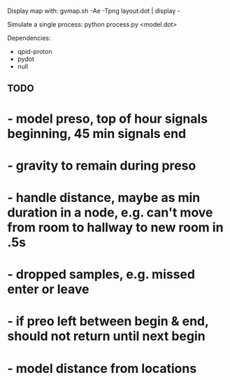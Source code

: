 Display map with: gvmap.sh -Ae -Tpng layout.dot | display -

Simulate a single process: python process.py <model.dot>

Dependencies:
 * qpid-proton
 * pydot
 * null

##
## TODO
##
# - model preso, top of hour signals beginning, 45 min signals end
# - gravity to remain during preso
# - handle distance, maybe as min duration in a node, e.g. can't move from room to hallway to new room in .5s
# - dropped samples, e.g. missed enter or leave
# - if preo left between begin & end, should not return until next begin
# - model distance from locations

